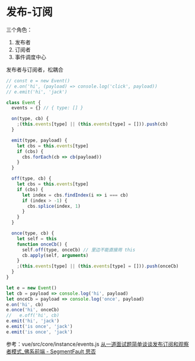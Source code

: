 # 发布-订阅
三个角色：
1. 发布者
2. 订阅者
3. 事件调度中心

发布者与订阅者，松耦合

```js
// const e = new Event()
// e.on('hi', (payload) => console.log('click', payload))
// e.emit('hi', 'jack')

class Event {
  events = {} // { type: [] }

  on(type, cb) {
    ;(this.events[type] || (this.events[type] = [])).push(cb)
  }

  emit(type, payload) {
    let cbs = this.events[type]
    if (cbs) {
      cbs.forEach(cb => cb(payload))
    }
  }

  off(type, cb) {
    let cbs = this.events[type]
    if (cbs) {
      let index = cbs.findIndex(i => i === cb)
      if (index > -1) {
        cbs.splice(index, 1)
      }
    }
  }

  once(type, cb) {
    let self = this
    function onceCb() {
      self.off(type, onceCb) // 里边不能直接用 this
      cb.apply(self, arguments)
    }
    ;(this.events[type] || (this.events[type] = [])).push(onceCb)
  }
}

let e = new Event()
let cb = payload => console.log('hi', payload)
let onceCb = payload => console.log('once', payload)
e.on('hi', cb)
e.once('hi', onceCb)
//   e.off('hi', cb)
e.emit('hi', 'jack')
e.emit('is once', 'jack')
e.emit('is once', 'jack')
```

参考：vue/src/core/instance/events.js
[从一道面试题简单谈谈发布订阅和观察者模式_佛系前端 - SegmentFault 思否](https://segmentfault.com/a/1190000021272622)

